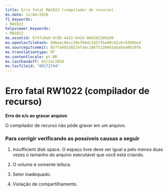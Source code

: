 ```yaml
---
title: Erro fatal RW1022 (compilador de recurso)
ms.date: 11/04/2016
f1_keywords:
- RW1022
helpviewer_keywords:
- RW1022
ms.assetid: 6747c8a9-9c9b-4422-b414-0645d22092d0
ms.openlocfilehash: 896eac8bcc59ef84dc1437fba00c42c6c9304bed
ms.sourcegitcommit: 857fa6b530224fa6c18675138043aba9aa0619fb
ms.translationtype: MT
ms.contentlocale: pt-BR
ms.lasthandoff: 03/24/2020
ms.locfileid: "80172744"
---
```

# <a name="resource-compiler-fatal-error-rw1022"></a>Erro fatal RW1022 (compilador de recurso)

**Erro de e/s ao gravar arquivo**

O compilador de recurso não pôde gravar em um arquivo.

### <a name="to-fix-by-checking-the-following-possible-causes"></a>Para corrigir verificando as possíveis causas a seguir

1. Insufficient disk space. O espaço livre deve ser igual a pelo menos duas vezes o tamanho do arquivo executável que você está criando.

1. O volume é somente leitura.

1. Setor inadequado.

1. Violação de compartilhamento.
